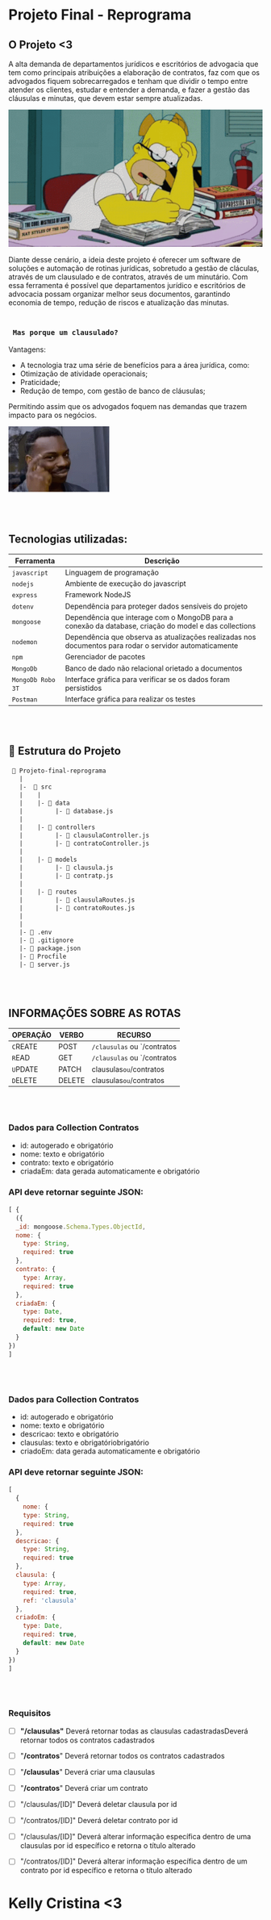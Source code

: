 # Projeto Final - Reprograma

## O Projeto <3

A alta demanda de departamentos jurídicos e escritórios de advogacia que tem como principais atribuições a elaboração de contratos, faz com que os advogados fiquem sobrecarregados e tenham que dividir o tempo entre atender os clientes, estudar e entender a demanda, e fazer a gestão das cláusulas e minutas, que devem estar sempre atualizadas.

![Homer Simpson](https://github.com/KellyCSR/Projeto_Final_Reprograma/blob/main/tenor-13.gif)

Diante desse cenário, a ideia deste projeto é oferecer um software de soluções e automação de rotinas jurídicas, sobretudo a gestão de cláculas, através de um clausulado e de contratos, através de um minutário.
Com essa ferramenta é possível que departamentos jurídico e escritórios de advocacia possam organizar melhor seus documentos, garantindo economia de tempo, redução de riscos e atualização das minutas. 
<br>
<br>

### ` Mas porque um clausulado?`

Vantagens: 
* A tecnologia traz uma série de benefícios para a área jurídica, como:
* Otimização de atividade operacionais;
* Praticidade;
* Redução de tempo, com gestão de banco de cláusulas;

Permitindo assim que os advogados foquem nas demandas que trazem impacto para os negócios.

![Genious](https://github.com/KellyCSR/Projeto_Final_Reprograma/blob/main/genius-think.gif)

<br>
<br>

## Tecnologias utilizadas:
| Ferramenta | Descrição |
| --- | --- |
| `javascript` | Linguagem de programação |
| `nodejs` | Ambiente de execução do javascript|
| `express` | Framework NodeJS |
| `dotenv` | Dependência para proteger dados sensíveis do projeto|
| `mongoose` | Dependência que interage com o MongoDB para a conexão da database, criação do model e das collections|
| `nodemon` | Dependência que observa as atualizações realizadas nos documentos para rodar o servidor automaticamente|
| `npm` | Gerenciador de pacotes|
| `MongoDb` | Banco de dado não relacional orietado a documentos|
| `MongoDb Robo 3T` | Interface gráfica para verificar se os dados foram persistidos|
 `Postman` | Interface gráfica para realizar os testes|

<br>
<br>

## 📁 Estrutura do Projeto

```
 📁 Projeto-final-reprograma
   |
   |-  📁 src
   |    |
   |    |- 📁 data
   |         |- 📄 database.js
   |
   |    |- 📁 controllers
   |         |- 📄 clausulaController.js
   |         |- 📄 contratoController.js
   |
   |    |- 📁 models
   |         |- 📄 clausula.js
   |         |- 📄 contratp.js
   |
   |    |- 📁 routes
   |         |- 📄 clausulaRoutes.js 
   |         |- 📄 contratoRoutes.js 
   |
   |
   |- 📄 .env
   |- 📄 .gitignore
   |- 📄 package.json
   |- 📄 Procfile
   |- 📄 server.js

```

<br>
<br>


## INFORMAÇÕES SOBRE AS ROTAS

| OPERAÇÃO | VERBO | RECURSO |
| --- | --- | --- |
| `C`REATE | POST | `/clausulas` ou `/contratos |
| `R`EAD | GET | `/clausulas` ou `/contratos |
| `U`PDATE | PATCH | clausulas` ou `/contratos |
| `D`ELETE | DELETE | clausulas` ou `/contratos |

<br>
<br>

### Dados para Collection Contratos

- id: autogerado e obrigatório
- nome: texto e obrigatório
- contrato: texto e obrigatório
- criadaEm: data gerada automaticamente e obrigatório


### API deve retornar seguinte JSON:

```jsx
[ {
  ({ 
  _id: mongoose.Schema.Types.ObjectId,
  nome: {
    type: String,
    required: true
  },
  contrato: {
    type: Array,
    required: true
  },
  criadaEm: {
    type: Date,
    required: true,
    default: new Date
  }
})
]
```
<br>
<br>

### Dados para Collection Contratos

- id: autogerado e obrigatório
- nome: texto e obrigatório
- descricao: texto e obrigatório
- clausulas: texto e obrigatóriobrigatório
- criadoEm: data gerada automaticamente e obrigatório


### API deve retornar seguinte JSON:

```jsx
[
  {
    nome: {
    type: String,
    required: true
  },
  descricao: {
    type: String,
    required: true
  },
  clausula: {
    type: Array,
    required: true,
    ref: 'clausula'
  },
  criadoEm: {
    type: Date,
    required: true,
    default: new Date
  }
})
]
```
<br>
<br>



### Requisitos 
- [ ]   **"/clausulas"** Deverá retornar todas as clausulas cadastradasDeverá retornar todos os contratos cadastrados
- [ ]   "**/contratos**" Deverá retornar todos os contratos cadastrados

- [ ]   "**/clausulas**" Deverá criar uma clausulas 
- [ ]   "**/contratos**"  Deverá criar um contrato 

- [ ]  "/clausulas/[ID]" Deverá deletar clausula por id
- [ ]  "/contratos/[ID]" Deverá deletar contrato por id

- [ ]   "/clausulas/[ID]" Deverá alterar informação específica dentro de uma clausulas por id específico e retorna o título alterado
- [ ]  "/contratos/[ID]" Deverá alterar informação específica dentro de um contrato por id específico e retorna o título alterado


# Kelly Cristina <3
